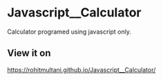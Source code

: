 # Javascript__Calculator
Calculator programed using javascript only.
## View it on
https://rohitmultani.github.io/Javascript__Calculator/
